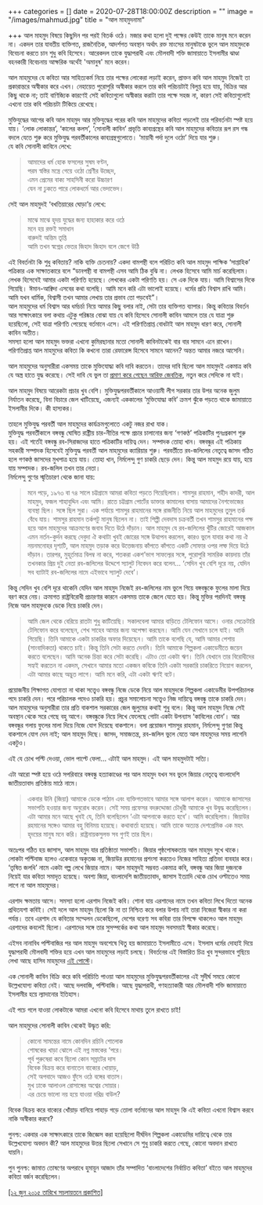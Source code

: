 +++
categories = []
date = 2020-07-28T18:00:00Z
description = ""
image = "/images/mahmud.jpg"
title = "আল মাহমুদনামা"

+++
আল মাহমুদ বিষয়ে কিছুদিন পর পরই বিতর্ক ওঠে। মজার কথা হলো দুই পক্ষের কেউই তাকে মানুষ মনে করেন না। একদল তার যাবতীয় ব্যক্তিগত, রাজনৈতিক, আদর্শগত অবস্থান অর্থাৎ রক্ত মাংসের মানুষটাকে ভুলে আল মাহমুদকে বিবেচনা করতে চান শুধু কবি হিসেবে। আরেকদল তাকে যুদ্ধাপরাধী এবং মৌলবাদী শক্তি জামায়াতে ইসলামীর ঝাণ্ডা বহনকারী বিবেচনায় আক্ষরিক অর্থেই 'অমানুষ' মনে করেন।

আল মাহমুদের যে কবিতা আর সাহিত্যকর্ম নিয়ে তার পক্ষের লোকেরা লড়াই করেন, প্রাক্তন কবি আল মাহমুদ নিজেই তা প্রকারান্তরে অস্বীকার করে এখন। নেহায়েত পুরোপুরি অস্বীকার করলে তার কবি পরিচয়টাই বিলুপ্ত হয়ে যায়, বিক্রির আর কিছু থাকে না; তাই বাণিজ্যিক কারণেই সেই কবিতাগুলো অস্বীকার করাটা তার পক্ষে সহজ না, কারণ সেই কবিতাগুলোই এখনো তার কবি পরিচয়টা টিকিয়ে রেখেছে।

মুক্তিযুদ্ধের আগের কবি আল মাহমুদ আর মুক্তিযুদ্ধের পরের কবি আল মাহমুদের কবিতা পড়লেই তার পরিবর্তনটা স্পষ্ট হয়ে যায়। ‘লোক লোকান্তর’, ‘কালের কলস’, ‘সোনালী কাবিন’ প্রভৃতি কাব্যগ্রন্থের কবি আল মাহমুদের কবিতার রূপ রস গন্ধ বদলে যেতে শুরু করে মুক্তিযুদ্ধ পরবর্তীকালের কাব্যগ্রন্থগুলোতে। ‘মায়াবী পর্দা দুলে ওঠো’ দিয়ে যার শুরু।  
যে কবি সোনালী কাবিনে লেখে:

> আমাদের ধর্ম হোক ফসলের সুষম বণ্টন,  
> পরম স্বস্তির মন্ত্রে গেয়ে ওঠো শ্রেণীর উচ্ছেদ,  
> এমন প্রেমের বাক্য সাহসিনী করো উচ্চারণ  
> যেন না ঢুকতে পারে লোকধর্মে আর ভেদাভেদ।

সেই আল মাহমুদই ‘বখতিয়ারের ঘোড়া’য় লেখে:

> মাঝে মাঝে হৃদয় যুদ্ধের জন্য হাহাকার করে ওঠে  
> মনে হয় রক্তই সমাধান  
> বারুদই অন্তিম তৃপ্তি  
> আমি তখন স্বপ্নের ভেতর জিহাদ জিহাদ বলে জেগে উঠি

এই বিবর্তনটা কি শুধু কবিতায়? নাকি ব্যক্তি চেতনায়? একদা বামপন্থী বলে পরিচিত কবি আল মাহমুদ পাক্ষিক ‘সাপ্তাহিক’ পত্রিকার এক সাক্ষাতকারে বলে “ডানপন্থী বা বামপন্থী এসব আমি ঠিক বুঝি না। লেখক হিসেবে আমি মার্চ করেছিলাম। লেখক হিসেবেই আমার একটা পরিণতি হয়েছে। লেখকের একটা পরিণতি হয়। সে এক দিকে যায়। আমি বিশ্বাসের দিকে গিয়েছি। ঈমান-আক্বিদা এসবের কথা বলেছি। আমি মনে করি এটা ভালোই হয়েছে। ধর্মের প্রতি বিশ্বাস রাখি আমি। আমি যখন ধার্মিক, বিশ্বাসী তখন আমার লেখায় তার প্রভাব তো পড়বেই”।  
আল মাহমুদের ধর্ম বিশ্বাস আর ধর্মচর্চা নিয়ে আমার কিছু বলার নাই, সেটা তার ব্যক্তিগত ব্যাপার। কিন্তু কবিতার বিবর্তন আর সাক্ষাৎকারে বলা কথায় এটুকু পরিষ্কার বোঝা যায় যে কবি হিসেবে সোনালী কাবিন আমলে তার যে যাত্রা শুরু হয়েছিলো, সেই যাত্রা পরিণতি পেয়েছে বর্তমানে এসে। এই পরিণতিপ্রাপ্ত বোধটাই আল মাহমুদ ধারণ করে, সোনালী কাবিন অতীত।  
সমস্যা হলো আল মাহমুদ ভক্তরা এখনো কুমিরছানার মতো সোনালী কাবিনটাকেই বার বার সামনে এনে রাখেন। পরিণতিপ্রাপ্ত আল মাহমুদের কবিতা কি কখনো তারা রেফারেন্স হিসেবে সামনে আনেন? অন্তত আমার নজরে আসেনি।

আল মাহমুদের অনুসারীরা একসময় তাকে মুক্তিযোদ্ধা কবি দাবি করতেন। তাদের দাবি ছিলো আল মাহমুদই একমাত্র কবি যে অস্ত্র হাতে যুদ্ধ করেছে। সেই দাবি যে ভুল তা [প্রমাণ করে গেছেন আরিফ জেবতিক](http://www.sachalayatan.com/arifjebtik/17812), নতুন করে সেদিকে না যাই।

আল মাহমুদ বিষয়ে আরেকটা প্রচার খুব বেশি। মুক্তিযুদ্ধপরবর্তীকালে আওয়ামী লীগ সরকার তার উপর অনেক জুলুম নির্যাতন করেছে, বিনা বিচারে জেল খাটিয়েছে, এজন্যই এককালের ‘মুক্তিযোদ্ধা কবি’ ক্রমশ ঝুঁকে পড়তে থাকে জামায়াতে ইসলামীর দিকে। কী হাস্যকর।

তাহলে মুক্তিযুদ্ধ পরবর্তী আল মাহমুদের কার্যক্রমগুলোতে একটু নজর রাখা যাক।  
মুক্তিযুদ্ধ পরবর্তীকালে বঙ্গবন্ধু ঘোষিত রাষ্ট্রীয় চার-নীতির পক্ষে প্রচার চালানোর জন্য ‘গণকণ্ঠ’ পত্রিকাটির পুনঃপ্রকাশ শুরু হয়। এই শর্তেই বঙ্গবন্ধু রব-সিরাজদের হাতে পত্রিকাটির দায়িত্ব দেন। সম্পাদক তোহা খান। বঙ্গবন্ধুর এই পত্রিকায় সহকারী সম্পাদক হিসেবেই মুক্তিযুদ্ধ পরবর্তী আল মাহমুদের ক্যারিয়ার শুরু। পরবর্তীতে রব-জলিলের নেতৃত্বে জাসদ গঠিত হলে গণকণ্ঠ জাসদের মুখপাত্র হয়ে যায়। তোহা খান, নির্মলেন্দু গুণ চাকরি ছেড়ে দেন। কিন্তু আল মাহমুদ রয়ে যায়, হয়ে যায় সম্পাদক। রব-জলিল তখন তার নেতা।  
নির্মলেন্দু গুণের স্মৃতিচারণ থেকে জানা যায়:

> মনে পড়ে, ১৯৭৩ বা ৭৪ সালে চট্টগ্রামে আমরা কবিতা পড়তে গিয়েছিলাম। শামসুর রাহমান, শহীদ কাদরী, আল মাহমুদ, ফজল শাহাবুদ্দিন এবং আমি। রাতে চট্টগ্রাম পোর্টের ডাক্তার কামালের বাসায় আমাদের নৈশভোজের ব্যবস্থা ছিল। সঙ্গে ছিল সুরা। এক পর্যায়ে শামসুর রাহমানের সঙ্গে রাজনীতি নিয়ে আল মাহমুদের তুমুল তর্ক বেঁধে যায়। শামসুর রাহমান তর্কপটু মানুষ ছিলেন না। তাই শিল্পী দেবদাস চক্রবর্তী তখন শামসুর রাহমানের পক্ষ হয়ে আল মাহমুদের আক্রমণের জবাব দিতে উঠে দাঁড়ান। আল মাহমুদ যে রব-জলিলের খুঁটির জোরেই আজকাল এমন নর্তন-কুর্দন করছে দেবুদা ঐ কথাটা খুবই জোরের সঙ্গে উত্থাপন করলেন, কারও ভুলে যাবার কথা নয় ঐ নয়নমনোহর দৃশ্যটি, আল মাহমুদ তড়াক করে উত্তেজনায় কাঁপতে কাঁপতে একটি সোফার ওপর লম্ফ দিয়ে উঠে দাঁড়ান। তারপর, মুহূর্তমাত্র বিলম্ব না করে, শতকরা একশ’ভাগ সাফল্যের সঙ্গে, পুরোপুরি সামরিক কায়দায় তাঁর তখনকার প্রিয় দুই নেতা রব-জলিলের উদ্দেশে স্যালুট নিবেদন করে বলেন... ‘সেদিন খুব বেশি দূরে নয়, যেদিন সব ব্যাটাই রব-জলিলের নামে এইভাবে স্যালুট দেবে’।

কিন্তু সেদিন খুব বেশি দূরে থাকেনি যেদিন আল মাহমুদ নিজেই রব-জলিলের নাম ভুলে গিয়ে বঙ্গবন্ধুকে ফুলের মালা দিয়ে বরণ করে নেয়। ক্রমাগত রাষ্ট্রবিরোধী প্রচারণার কারনে একসময় তাকে জেলে যেতে হয়। কিন্তু মুক্তির পরদিনই বঙ্গবন্ধু নিজে আল মাহমুদকে ডেকে নিয়ে চাকরি দেন।

> আমি জেল থেকে বেরিয়ে রাতটা শুধু কাটিয়েছি। সকালবেলা আমার বাড়িতে টেলিফোন আসে। ওনার সেক্রেটারি টেলিফোন করে বলেছেন, শেখ সাহেব আমার জন্য অপেক্ষা করছেন। আমি যেন সেখানে চলে যাই। আমি গিয়েছি। তিনি আমাকে একটা চাকরির অফার দিয়েছেন। আমি তাকে বলেছি যে, আমি আমার পেশায় (সাংবাদিকতা) থাকতে চাই। কিন্তু তিনি সেটা করতে দেননি। তিনি আমাকে শিল্পকলা একাডেমীতে জয়েন করতে বলেছেন। আমি অনেক চিন্তা করে সেটা করেছি। এটাও তো একটা ঋণ। তিনি যেখানে তার বিরোধীদের সহ্যই করতেন না একদম, সেখানে আমার মতো একজন কবিকে তিনি একটা সরকারি চাকরিতে নিয়োগ করলেন, এটা আমার কাছে অদ্ভুত লাগে। আমি মনে করি, এটা একটা ঋণই বটে।

প্রয়োজনীয় শিক্ষাগত যোগ্যতা না থাকা সত্ত্বেও বঙ্গবন্ধু নিজে ডেকে নিয়ে আল মাহমুদকে শিল্পকলা একাডেমীর উপপরিচালক পদে চাকরি দেন। পরে পরিচালক পদেও চাকরি হয়। প্রচুর সমালোচনা সত্ত্বেও নিজ দায়িত্বে বঙ্গবন্ধু তাকে চাকরি দেন। আল মাহমুদের অনুসারীরা তার প্রতি বাকশাল সরকারের জেল জুলুমের কথাই শুধু বলে। কিন্তু আল মাহমুদ নিজে সেই অবস্থান থেকে সরে গেছে বহু আগে। বঙ্গবন্ধুকে নিয়ে লিখে ফেলেছে গোটা একটা উপন্যাস ‘কাবিলের বোন’। আর বঙ্গবন্ধুর গলায় ফুলের মালা দিয়ে নিজে যোগ দিয়েছে বাকশালে। বলা প্রয়োজন শামসুর রাহমান, নির্মলেন্দু গুণরা কিন্তু বাকশালে যোগ দেন নাই; আল মাহমুদ দিছে। জাসদ, সমাজতন্ত্র, রব-জলিল ভুলে যেতে আল মাহমুদের সময় লাগেনি একটুও।

এই যে চোখ পল্টি দেওয়া, ভোল পাল্টে ফেলা... এটাই আল মাহমুদ। এই আল মাহমুদটাই সত্যি।

এটা আরো স্পষ্ট হয়ে ওঠে সপরিবারে বঙ্গবন্ধু হত্যাকাণ্ডের পর আল মাহমুদ যখন সব ভুলে জিয়ার নেতৃত্বে বাংলাদেশি জাতীয়তাবাদ প্রতিষ্ঠায় মাঠে নামে।

> একবার উনি (জিয়া) আমাকে ডেকে পাঠান এবং ব্যক্তিগতভাবে আমার সঙ্গে আলাপ করেন। আমাকে জাসাসের সভাপতি হওয়ার জন্য অনুরোধ করেন। সেই সময় প্রফেসর বদরুদ্দোজা চৌধুরী আমাকে খুব উদ্বুদ্ধ করেছিলেন। এটা আমার মনে আছে খুবই যে, তিনি বলেছিলেন ‘এটা আপনাকে করতে হবে’। আমি করেছিলাম। জিয়াউর রহমানের সঙ্গেও আমার বহু বিনিময় হয়েছে। কথাবার্তা হয়েছে। আমি তাকে অত্যন্ত দেশপ্রেমিক এক মহৎ হৃদয়ের মানুষ মনে করি। রাষ্ট্রনায়কসুলভ সব গুণই তার ছিল।

অতঃপর গঠিত হয় জাসাস, আল মাহমুদ যার প্রতিষ্ঠাতা সভাপতি। জিয়ার পৃষ্ঠপোষকতায় আল মাহমুদ সুখে থাকে। লোকটা পল্টিবাজ হলেও একেবারে অকৃতজ্ঞ না, জিয়াউর রহমানের প্রশংসা করতেও নিজের সাহিত্য প্রতিভা ব্যবহার করে। ‘তৃষিত জলধি’ নামে একটা গল্প লেখে জিয়ার নামে। আল মাহমুদই সম্ভবত একমাত্র কবি, বঙ্গবন্ধু আর জিয়া দুজনকে নিয়েই যার কবিতা সমাদৃত হয়েছে। অবশ্য জিয়া, বাংলাদেশি জাতীয়তাবাদ, জাসাস ইত্যাদি থেকে চোখ ওল্টাতেও সময় লাগে না আল মাহমুদের।

এরশাদ ক্ষমতায় আসে। সমস্যা হলো এরশাদ নিজেই কবি। শোনা যায় এরশাদের নামে তখন কবিতা লিখে দিতো অনেক প্রথিতযশা কবিই। সেই দলে আল মাহমুদ ছিলো কি না তা নিশ্চিত করে বলার উপায় নাই তারা নিজেরা স্বীকার না করা পর্যন্ত। তবে এরশাদ যে কবিতার সম্মেলন ডেকেছিলো, দেশের বরেণ্য সব কবিরা তার বিপক্ষে থাকলেও আল মাহমুদ এরশাদের কবলেই ছিলো। এরশাদের সঙ্গে তার সুসম্পর্কের কথা আল মাহমুদ সবসময়ই স্বীকার করেছে।

এইসব নানাবিধ পল্টিবাজির পর আল মাহমুদ অবশেষে থিতু হয় জামায়াতে ইসলামীতে এসে। ইসলাম ধর্মের দোহাই দিয়ে যুদ্ধাপরাধী মৌলবাদী শক্তির হয়ে এখন আল মাহমুদের লড়াই চলছে। বিবর্তনের এই বিস্তারিত চিত্র খুব সুন্দরভাবে গুছিয়ে লেখা আছে হাসিব মাহমুদের [এই পোস্টে](http://www.nirpata.com/post/43260568255)।

এক সোনালী কাবিন বিক্রি করে কবি পরিচিতি পাওয়া আল মাহমুদের মুক্তিযুদ্ধপরবর্তীকালের এই সুদীর্ঘ সময়ে কোনো উল্লেখযোগ্য কবিতা নেই। আছে দলবাজি, পল্টিবাজি। আছে যুদ্ধাপরাধী, গণহত্যাকারী আর মৌলবাদী শক্তি জামায়াতে ইসলামীর হয়ে ল্যাদানোর ইতিহাস।

এই পচে গলে যাওয়া লোকটাকে আমরা এখনো কবি হিসেবে মাথায় তুলে রাখতে চাই!

আল মাহমুদের সোনালী কাবিন থেকেই উদ্ধৃত করি:

> কোনো সামন্তের নামে কোনদিন রচিনি শোলোক  
> শোষকের খাড়া ঝোলে এই নগ্ন মস্তকের ‘পরে।  
> পূর্ব পুরুষেরা কবে ছিলো কোন সম্রাটের দাস  
> বিবেক বিক্রয় করে বানাতেন বাক্যের খোয়াড়,  
> সেই অপবাদে আজও ফুঁসে ওঠে বঙ্গের বাতাস।  
> মুখ ঢাকে আলাওল রোসাঙ্গের অশ্বের সোয়ার।  
> এর চেয়ে ভালো নয় হয়ে যাওয়া দরিদ্র বাউল?

বিবেক বিক্রয় করে বাক্যের খোঁয়াড় বানিয়ে পাহাড় গড়ে তোলা বর্তমানের আল মাহমুদ কি এই কবিতা এখনো বিশ্বাস করবে নাকি অস্বীকার করবে?

পুনশ্চ: একবার এক সাক্ষাৎকারে তাকে জিজ্ঞেস করা হয়েছিলো দীর্ঘদিন শিল্পকলা একাডেমির দায়িত্বে থেকে তার উল্লেখযোগ্য অবদান কী? আল মাহমুদের উত্তর ছিলো সেখানে সে শুধু চাকরি করতে গেছে, কোনো অবদান রাখতে যায়নি।

পুন পুনশ্চ: জামাত তোষণের অপরাধে হুমায়ুন আজাদ তাঁর সম্পাদিত ‘বাংলাদেশের নির্বাচিত কবিতা’ বইতে আল মাহমুদের কবিতা বর্জন করেছিলেন।

[\[১২ জুন ২০১৫ তারিখে সচলায়তনে প্রকাশিত\]](http://www.sachalayatan.com/nazrul_islam/54591)